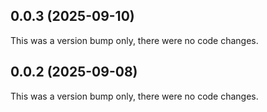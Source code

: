 ## 0.0.3 (2025-09-10)

This was a version bump only, there were no code changes.

## 0.0.2 (2025-09-08)

This was a version bump only, there were no code changes.